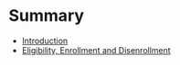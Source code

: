 # Summary

* [Introduction](intro/readme.md)
* [Eligibility, Enrollment and Disenrollment](chapter/eligibility,_enrollment_and_disenrollment.md)

